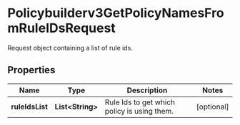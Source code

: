 

# Policybuilderv3GetPolicyNamesFromRuleIDsRequest

Request object containing a list of rule ids.

## Properties

| Name | Type | Description | Notes |
|------------ | ------------- | ------------- | -------------|
|**ruleIdsList** | **List&lt;String&gt;** | Rule Ids to get which policy is using them. |  [optional] |




